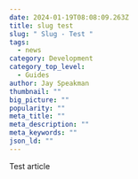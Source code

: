 ```yaml
---
date: 2024-01-19T08:08:09.263Z
title: slug test
slug: " Slug - Test "
tags:
  - news
category: Development
category_top_level:
  - Guides
author: Jay Speakman
thumbnail: ""
big_picture: ""
popularity: ""
meta_title: ""
meta_description: ""
meta_keywords: ""
json_ld: ""
---
```

T﻿est article 